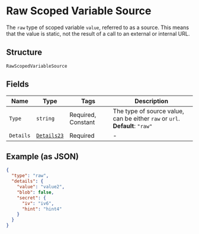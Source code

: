 
# Raw Scoped Variable Source

The `raw` type of scoped variable `value`, referred to as a source.  This means that the value is static, not the result of a call to an external or internal URL.

## Structure

`RawScopedVariableSource`

## Fields

| Name | Type | Tags | Description |
|  --- | --- | --- | --- |
| `Type` | `string` | Required, Constant | The type of source value, can be either `raw` or `url`.<br>**Default**: `"raw"` |
| `Details` | [`Details23`](../../doc/models/details-23.md) | Required | - |

## Example (as JSON)

```json
{
  "type": "raw",
  "details": {
    "value": "value2",
    "blob": false,
    "secret": {
      "iv": "iv6",
      "hint": "hint4"
    }
  }
}
```

